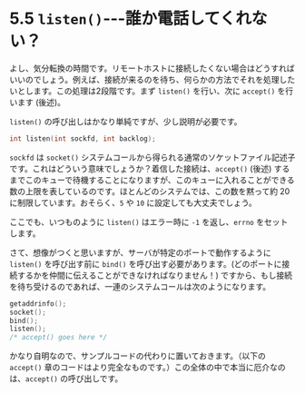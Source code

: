 # 5.5 `listen()`---誰か電話してくれない？

よし、気分転換の時間です。リモートホストに接続したくない場合はどうすればいいのでしょう。例えば、接続が来るのを待ち、何らかの方法でそれを処理したいとします。この処理は2段階です。まず `listen()` を行い、次に `accept()` を行います (後述)。

`listen()` の呼び出しはかなり単純ですが、少し説明が必要です。

```c
int listen(int sockfd, int backlog);
```

`sockfd` は `socket()` システムコールから得られる通常のソケットファイル記述子です。これはどういう意味でしょうか？着信した接続は、`accept()` (後述) するまでこのキューで待機することになりますが、このキューに入れることができる数の上限を表しているのです。ほとんどのシステムでは、この数を黙って約 20 に制限しています。おそらく、`5` や `10` に設定しても大丈夫でしょう。

ここでも、いつものように `listen()` はエラー時に `-1` を返し、`errno` をセットします。

さて、想像がつくと思いますが、サーバが特定のポートで動作するように `listen()` を呼び出す前に `bind()` を呼び出す必要があります。(どのポートに接続するかを仲間に伝えることができなければなりません！) ですから、もし接続を待ち受けるのであれば、一連のシステムコールは次のようになります。

```c
getaddrinfo();
socket();
bind();
listen();
/* accept() goes here */
```

かなり自明なので、サンプルコードの代わりに置いておきます。（以下の `accept()` 章のコードはより完全なものです。）この全体の中で本当に厄介なのは、`accept()` の呼び出しです。
